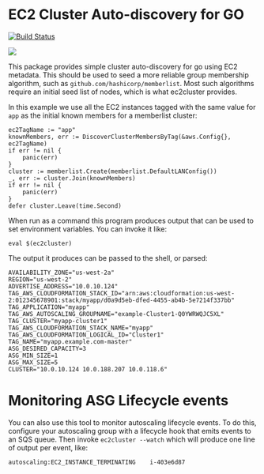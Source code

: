 
# EC2 Cluster Auto-discovery for GO

[![Build Status](https://travis-ci.org/crewjam/ec2cluster.svg?branch=master)](https://travis-ci.org/crewjam/ec2cluster)

[![](https://godoc.org/github.com/crewjam/ec2cluster?status.png)](http://godoc.org/github.com/crewjam/ec2cluster)

This package provides simple cluster auto-discovery for go using EC2 metadata. This should be used to seed a more reliable group membership algorithm, such as `github.com/hashicorp/memberlist`. Most such algorithms require an initial
seed list of nodes, which is what ec2cluster provides.

In this example we use all the EC2 instances tagged with the same value for 
`app` as the initial known members for a memberlist cluster:

    ec2TagName := "app"
    knownMembers, err := DiscoverClusterMembersByTag(&aws.Config{}, ec2TagName)
    if err != nil {
        panic(err)
    }
    cluster := memberlist.Create(memberlist.DefaultLANConfig())
    _, err := cluster.Join(knownMembers)
    if err != nil {
        panic(err)
    }
    defer cluster.Leave(time.Second)

When run as a command this program produces output that can be used to set environment variables. You can invoke it like:

    eval $(ec2cluster)

The output it produces can be passed to the shell, or parsed:

    AVAILABILITY_ZONE="us-west-2a"
    REGION="us-west-2"
    ADVERTISE_ADDRESS="10.0.10.124"
    TAG_AWS_CLOUDFORMATION_STACK_ID="arn:aws:cloudformation:us-west-2:012345678901:stack/myapp/d0a9d5eb-dfed-4455-ab4b-5e7214f337bb"
    TAG_APPLICATION="myapp"
    TAG_AWS_AUTOSCALING_GROUPNAME="example-Cluster1-Q0YWRWQJC5XL"
    TAG_CLUSTER="myapp-cluster1"
    TAG_AWS_CLOUDFORMATION_STACK_NAME="myapp"
    TAG_AWS_CLOUDFORMATION_LOGICAL_ID="Cluster1"
    TAG_NAME="myapp.example.com-master"
    ASG_DESIRED_CAPACITY=3
    ASG_MIN_SIZE=1
    ASG_MAX_SIZE=5
    CLUSTER="10.0.10.124 10.0.188.207 10.0.118.6"

# Monitoring ASG Lifecycle events

You can also use this tool to monitor autoscaling lifecycle events. To do this, configure your autoscaling group with a lifecycle hook that emits events to an SQS queue. Then invoke `ec2cluster --watch` which will produce one line of output per event, like:

    autoscaling:EC2_INSTANCE_TERMINATING    i-403e6d87

